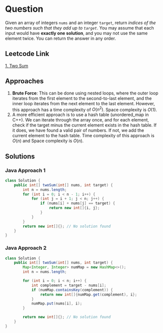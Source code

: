 # Question
Given an array of integers `nums` and an integer `target`, return _indices of the two numbers such that they add up to `target`_.
You may assume that each input would have **exactly one solution**, and you may not use the same element twice.
You can return the answer in any order.

## Leetcode Link
[1. Two Sum](https://leetcode.com/problems/two-sum/)

## Approaches
1. **Brute Force**: This can be done using nested loops, where the outer loop iterates from the first element to the second-to-last element, and the inner loop iterates from the next element to the last element. However, this approach has a time complexity of $O(n^2)$. Space complexity is $O(1)$.
2. A more efficient approach is to use a hash table (unordered_map in C++). We can iterate through the array once, and for each element, check if the target minus the current element exists in the hash table. If it does, we have found a valid pair of numbers. If not, we add the current element to the hash table. Time complexity of this approach is $O(n)$ and Space complexity is $O(n)$.

## Solutions
### Java Approach 1
```java
class Solution {
    public int[] twoSum(int[] nums, int target) {
        int n = nums.length;
        for (int i = 0; i < n - 1; i++) {
            for (int j = i + 1; j < n; j++) {
                if (nums[i] + nums[j] == target) {
                    return new int[]{i, j};
                }
            }
        }
        return new int[]{}; // No solution found
    }
}
```

### Java Approach 2
```java
class Solution {
    public int[] twoSum(int[] nums, int target) {
        Map<Integer, Integer> numMap = new HashMap<>();
        int n = nums.length;

        for (int i = 0; i < n; i++) {
            int complement = target - nums[i];
            if (numMap.containsKey(complement)) {
                return new int[]{numMap.get(complement), i};
            }
            numMap.put(nums[i], i);
        }

        return new int[]{}; // No solution found
    }
}
```
